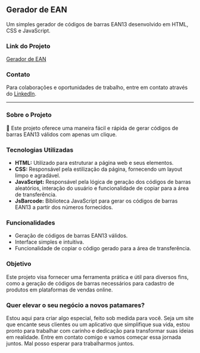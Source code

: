 ## Gerador de EAN

Um simples gerador de códigos de barras EAN13 desenvolvido em HTML, CSS e JavaScript. 

### Link do Projeto

[Gerador de EAN](https://euviktors.github.io/gerador-ean/)

### Contato

Para colaborações e oportunidades de trabalho, entre em contato através do [LinkedIn](#).

---

### Sobre o Projeto

🚀 Este projeto oferece uma maneira fácil e rápida de gerar códigos de barras EAN13 válidos com apenas um clique.

### Tecnologias Utilizadas

- **HTML:** Utilizado para estruturar a página web e seus elementos.
- **CSS:** Responsável pela estilização da página, fornecendo um layout limpo e agradável.
- **JavaScript:** Responsável pela lógica de geração dos códigos de barras aleatórios, interação do usuário e funcionalidade de copiar para a área de transferência.
- **JsBarcode:** Biblioteca JavaScript para gerar os códigos de barras EAN13 a partir dos números fornecidos.

### Funcionalidades

- Geração de códigos de barras EAN13 válidos.
- Interface simples e intuitiva.
- Funcionalidade de copiar o código gerado para a área de transferência.

### Objetivo

Este projeto visa fornecer uma ferramenta prática e útil para diversos fins, como a geração de códigos de barras necessários para cadastro de produtos em plataformas de vendas online.

### Quer elevar o seu negócio a novos patamares?

Estou aqui para criar algo especial, feito sob medida para você. Seja um site que encante seus clientes ou um aplicativo que simplifique sua vida, estou pronto para trabalhar com carinho e dedicação para transformar suas ideias em realidade. Entre em contato comigo e vamos começar essa jornada juntos. Mal posso esperar para trabalharmos juntos.
